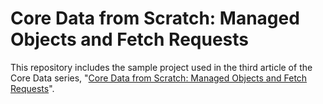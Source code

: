 Core Data from Scratch: Managed Objects and Fetch Requests
==========================================================
This repository includes the sample project used in the third article of the Core Data series, "[Core Data from Scratch: Managed Objects and Fetch Requests](https://code.tutsplus.com/tutorials/core-data-from-scratch-managed-objects-and-fetch-requests--cms-21284)".
